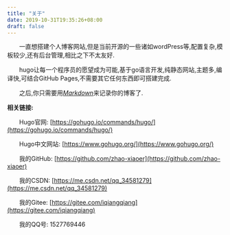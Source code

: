 ```yaml
---
title: "关于"
date: 2019-10-31T19:35:26+08:00
draft: false
---
```


&emsp;&emsp;一直想搭建个人博客网站,但是当前开源的一些诸如wordPress等,配置复杂,模板较少,还有后台管理,相比之下不太友好.

&emsp;&emsp;hugo让每一个程序员的愿望成为可能,基于go语言开发,纯静态网站,主题多,编译快,可结合GitHub Pages,不需要其它任何东西即可搭建完成.

&emsp;&emsp;之后,你只需要用[*Markdown*](https://www.baidu.com/link?url=TKQ05LtzeVthJtWImzc_QavxwCu-qnErEM0DitKXPqnwPxmv3nY2Utd4LbQq7l5N6WavWG9yj45gV28L9SoJN_&wd=&eqid=930c8df60001757d000000025dbb9b64)来记录你的博客了.

**相关链接:**

&emsp;&emsp;Hugo官网: [https://gohugo.io/commands/hugo/](https://gohugo.io/commands/hugo/)

&emsp;&emsp;Hugo中文网站: [https://www.gohugo.org/](https://www.gohugo.org/)

&emsp;&emsp;我的GitHub: [https://github.com/zhao-xiaoer](https://github.com/zhao-xiaoer)

&emsp;&emsp;我的CSDN: [https://me.csdn.net/qq_34581279](https://me.csdn.net/qq_34581279)

&emsp;&emsp;我的Gitee: [https://gitee.com/iqiangqiang](https://gitee.com/iqiangqiang)

&emsp;&emsp;我的QQ号: 1527769446

